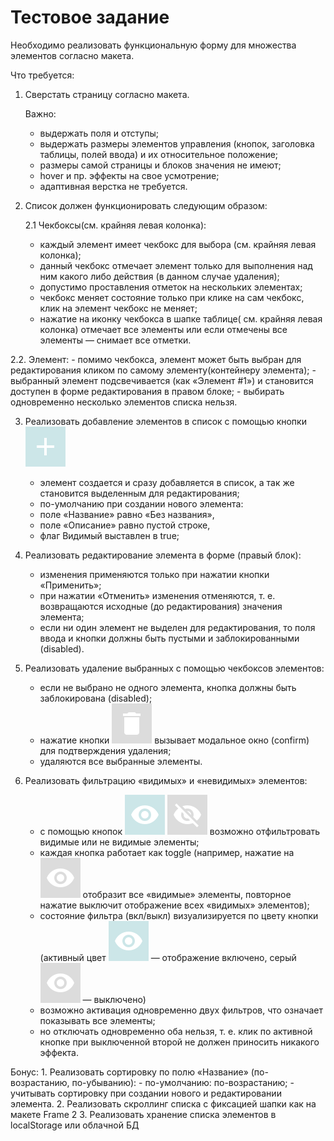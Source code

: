 # Тестовое задание

Необходимо реализовать функциональную форму для множества элементов согласно макета.

Что требуется:

1. Сверстать страницу согласно макета.

    Важно:
    - выдержать поля и отступы;
    - выдержать размеры элементов управления (кнопок, заголовка таблицы, полей ввода) и их
    относительное положение;
    - размеры самой страницы и блоков значения не имеют;
    - hover и пр. эффекты на свое усмотрение;
    - адаптивная верстка не требуется.
2. Список должен функционировать следующим образом:

    2.1 Чекбоксы(см. крайняя левая колонка):
    - каждый элемент имеет чекбокс для выбора (см. крайняя левая колонка);
    - данный чекбокс отмечает элемент только для выполнения над ним какого либо действия
    (в данном случае удаления);
    - допустимо проставления отметок на нескольких элементах;
    - чекбокс меняет состояние только при клике на сам чекбокс, клик на элемент чекбокс не
    меняет;
    - нажатие на иконку чекбокса в шапке таблице( см. крайняя левая колонка) отмечает все
    элементы или если отмечены все элементы — снимает все отметки.

2.2. Элемент:
    - помимо чекбокса, элемент может быть выбран для редактирования кликом по самому
    элементу(контейнеру элемента);
    - выбранный элемент подсвечивается (как «Элемент #1») и становится доступен в форме
    редактирования в правом блоке;
    - выбирать одновременно несколько элементов списка нельзя.

3. Реализовать добавление элементов в список с помощью кнопки ![](https://github.com/TIBET7/test_task_Consist/blob/master/source/img/addBtn.svg)
    - элемент создается и сразу добавляется в список, а так же становится выделенным для
    редактирования;
    - по-умолчанию при создании нового элемента:
    - поле «Название» равно «Без названия»,
    - поле «Описание» равно пустой строке,
    - флаг Видимый выставлен в true;

4. Реализовать редактирование элемента в форме (правый блок):
    - изменения применяются только при нажатии кнопки «Применить»;
    - при нажатии «Отменить» изменения отменяются, т. е. возвращаются исходные (до
    редактирования) значения элемента;
    - если ни один элемент не выделен для редактирования, то поля ввода и кнопки должны
    быть пустыми и заблокированными (disabled).

5. Реализовать удаление выбранных с помощью чекбоксов элементов:
    - если не выбрано не одного элемента, кнопка должны быть заблокирована (disabled);
    - нажатие кнопки ![](https://github.com/TIBET7/test_task_Consist/blob/master/source/img/deleteBtn.svg) вызывает модальное окно (confirm) для подтверждения удаления;
    - удаляются все выбранные элементы.

6. Реализовать фильтрацию «видимых» и «невидимых» элементов:
    - с помощью кнопок ![](https://github.com/TIBET7/test_task_Consist/blob/master/source/img/visible_active.svg) ![](https://github.com/TIBET7/test_task_Consist/blob/master/source/img/hidden_inactive.svg) возможно отфильтровать видимые или не видимые элементы;
    - каждая кнопка работает как toggle (например, нажатие на ![](https://github.com/TIBET7/test_task_Consist/blob/master/source/img/visible_inactie.svg) отобразит все «видимые»
    элементы, повторное нажатие выключит отображение всех «видимых» элементов);
    - состояние фильтра (вкл/выкл) визуализируется по цвету кнопки (активный цвет ![](https://github.com/TIBET7/test_task_Consist/blob/master/source/img/visible_active.svg) —
    отображение включено, серый ![](https://github.com/TIBET7/test_task_Consist/blob/master/source/img/visible_inactie.svg) — выключено)
    - возможно активация одновременно двух фильтров, что означает показывать все элементы;
    - но отключать одновременно оба нельзя, т. е. клик по активной кнопке при выключенной
    второй не должен приносить никакого эффекта.

Бонус:
    1. Реализовать сортировку по полю «Название» (по-возрастанию, по-убыванию):
    - по-умолчанию: по-возрастанию;
    - учитывать сортировку при создании нового и редактировании элемента.
    2. Реализовать скроллинг списка с фиксацией шапки как на макете Frame 2
    3. Реализовать хранение списка элементов в localStorage или облачной БД
